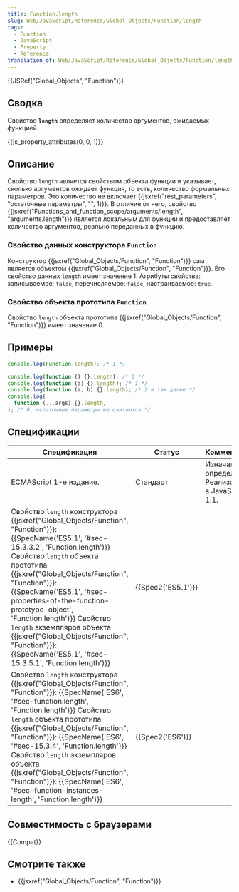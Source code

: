 ```yaml
---
title: Function.length
slug: Web/JavaScript/Reference/Global_Objects/Function/length
tags:
  - Function
  - JavaScript
  - Property
  - Reference
translation_of: Web/JavaScript/Reference/Global_Objects/Function/length
---
```


{{JSRef("Global_Objects", "Function")}}

## Сводка

Свойство **`length`** определяет количество аргументов, ожидаемых функцией.

{{js_property_attributes(0, 0, 1)}}

## Описание

Свойство `length` является свойством объекта функции и указывает, сколько аргументов ожидает функция, то есть, количество формальных параметров. Это количество не включает {{jsxref("rest_parameters", "остаточные параметры", "", 1)}}. В отличие от него, свойство {{jsxref("Functions_and_function_scope/arguments/length", "arguments.length")}} является локальным для функции и предоставляет количество аргументов, реально переданных в функцию.

### Свойство данных конструктора `Function`

Конструктор {{jsxref("Global_Objects/Function", "Function")}} сам является объектом {{jsxref("Global_Objects/Function", "Function")}}. Его свойство данных `length` имеет значение 1. Атрибуты свойства: записываемое: `false`, перечисляемое: `false`, настраиваемое: `true`.

### Свойство объекта прототипа `Function`

Свойство `length` объекта прототипа {{jsxref("Global_Objects/Function", "Function")}} имеет значение 0.

## Примеры

```js
console.log(Function.length); /* 1 */

console.log(function () {}.length); /* 0 */
console.log(function (a) {}.length); /* 1 */
console.log(function (a, b) {}.length); /* 2 и так далее */
console.log(
  function (...args) {}.length,
); /* 0, остаточные параметры не считаются */
```

## Спецификации

| Спецификация                                                                                                                                                                                                                                                                                                                                                                                                                                                                       | Статус             | Комментарии                                            |
| ---------------------------------------------------------------------------------------------------------------------------------------------------------------------------------------------------------------------------------------------------------------------------------------------------------------------------------------------------------------------------------------------------------------------------------------------------------------------------------- | ------------------ | ------------------------------------------------------ |
| ECMAScript 1-е издание.                                                                                                                                                                                                                                                                                                                                                                                                                                                            | Стандарт           | Изначальное определение. Реализована в JavaScript 1.1. |
| Свойство `length` конструктора {{jsxref("Global_Objects/Function", "Function")}}: {{SpecName('ES5.1', '#sec-15.3.3.2', 'Function.length')}} Свойство `length` объекта прототипа {{jsxref("Global_Objects/Function", "Function")}}: {{SpecName('ES5.1', '#sec-properties-of-the-function-prototype-object', 'Function.length')}} Свойство `length` экземпляров объекта {{jsxref("Global_Objects/Function", "Function")}}: {{SpecName('ES5.1', '#sec-15.3.5.1', 'Function.length')}} | {{Spec2('ES5.1')}} |                                                        |
| Свойство `length` конструктора {{jsxref("Global_Objects/Function", "Function")}}: {{SpecName('ES6', '#sec-function.length', 'Function.length')}} Свойство `length` объекта прототипа {{jsxref("Global_Objects/Function", "Function")}}: {{SpecName('ES6', '#sec-15.3.4', 'Function.length')}} Свойство `length` экземпляров объекта {{jsxref("Global_Objects/Function", "Function")}}: {{SpecName('ES6', '#sec-function-instances-length', 'Function.length')}}                    | {{Spec2('ES6')}}   |                                                        |

## Совместимость с браузерами

{{Compat}}

## Смотрите также

- {{jsxref("Global_Objects/Function", "Function")}}
